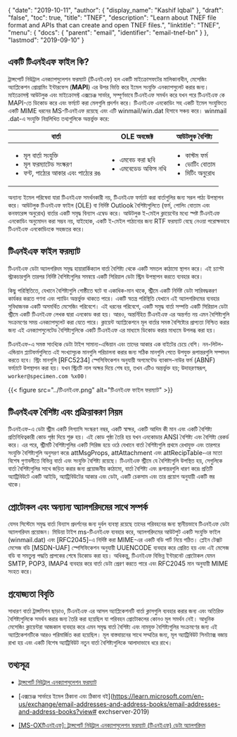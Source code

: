 {
  "date": "2019-10-11",
  "author": {
    "display_name": "Kashif Iqbal"
  },
  "draft": "false",
  "toc": true,
  "title": "TNEF",
  "description": "Learn about TNEF file format and APIs that can create and open TNEF files.",
  "linktitle": "TNEF",
  "menu": {
    "docs": {
      "parent": "email",
      "identifier": "email-tnef-bn"
    }
  },
  "lastmod": "2019-09-10"
}

## একটি টিএনইএফ ফাইল কি?

ট্রান্সপোর্ট নিউট্রাল এনক্যাপসুলেশন ফরম্যাট (টিএনইএফ) হল একটি মাইক্রোসফটের মালিকানাধীন, মেসেজিং অ্যাপ্লিকেশন প্রোগ্রামিং ইন্টারফেস (**MAPI**) এর উপর ভিত্তি করে ইমেল সংযুক্তি এনক্যাপসুলেট করার জন্য। মাইক্রোসফ্ট আউটলুক এবং মাইক্রোসফ্ট এক্সচেঞ্জ সার্ভার, সম্পূর্ণভাবে টিএনইএফ সমর্থন করে যখন পরে টিএনইএফ কে MAPI-তে ডিকোড করে এবং ফর্ম্যাট করা মেলগুলি প্রদর্শন করে। টিএনইএফ এনকোডিং সহ একটি ইমেল সংযুক্তিতে একটি MIME ধরনের MS-টিএনইএফ রয়েছে এবং এটি winmail/win.dat হিসাবে সঞ্চয় করে। winmail .dat-এ সংযুক্তি নিম্নলিখিত তথ্যগুলিকে অন্তর্ভুক্ত করে:


|বার্তা|OLE অবজেক্ট|আউটলুক বৈশিষ্ট্য
---|---|---|
|<ul><li> মূল বার্তা সংযুক্তি</li><li> মূল ফরম্যাটেড সংস্করণ</li><li> ফন্ট, পাঠ্যের আকার এবং পাঠ্যের রঙ</li></ul> |<ul><li> এমবেড করা ছবি</li><li> এমবেডেড অফিস নথি</li></ul> |<ul><li> কাস্টম ফর্ম</li><li> ভোটিং বোতাম</li><li> মিটিং অনুরোধ</li></ul>


অন্যান্য ইমেল পরিষেবা যারা টিএনইএফ সমর্থনকারী নয়, টিএনইএফ ফর্ম্যাট করা বার্তাগুলির জন্য সরল পাঠ্য উপস্থাপন করে। আউটলুক টিএনইএফ ফাইল (OLE) বা নির্দিষ্ট Outlook বৈশিষ্ট্যগুলিতে (ফর্ম, পোলিং বোতাম এবং কনফারেন্স অনুরোধ) বার্তার একটি সমৃদ্ধ বিন্যাস এম্বেড করে। আউটলুক ই-মেইল ক্লায়েন্টের মধ্যে স্পষ্ট টিএনইএফ এনকোডিং অনুমোদন করা সম্ভব নয়, যাইহোক, একটি ই-মেইল পাঠানোর জন্য RTF ফরম্যাট বেছে নেওয়া পরোক্ষভাবে টিএনইএফ এনকোডিংকে সহজতর করে।

## টিএনইএফ ফাইল ফরম্যাট

টিএনইএফ ডেটা অ্যালগরিদম সমৃদ্ধ হায়ারার্কিক্যাল বার্তা বৈশিষ্ট্য থেকে একটি সমতল কাঠামো স্থাপন করে। এই চ্যাপ্টা স্ট্রাকচারগুলি তারপর নির্দিষ্ট বৈশিষ্ট্যগুলির সমন্বয়ে একটি সিরিয়াল ডেটা স্ট্রিম উপস্থাপন করতে ব্যবহার করে।

কিছু পরিস্থিতিতে, যেখানে বৈশিষ্ট্যগুলি গোষ্ঠীতে ঘটে বা একাধিক-মান থাকে, স্ট্রীমে একটি নির্দিষ্ট ডেটা সারিবদ্ধকরণ কার্যকর করতে গণনা এবং প্যাডিং অন্তর্ভুক্ত থাকতে পারে। একটি স্বতন্ত্র পরিস্থিতি যেখানে এই অ্যালগরিদমের ব্যবহার সুবিধাজনক একটি অসমর্থিত মেসেজিং পরিবেশে। এই ধরনের পরিবেশে, একটি সমৃদ্ধ বার্তা সম্পত্তি একটি সিরিয়াল ডেটা স্ট্রীমে একটি টিএনইএফ লেখক দ্বারা এনকোড করা হয়। আরও, অন্তর্নিহিত টিএনইএফ এর অন্তর্গত নয় এমন বৈশিষ্ট্যগুলি সংক্রমণের সময় এনক্যাপসুলেট করা যেতে পারে। ক্লায়েন্ট অ্যাপ্লিকেশনে মূল বার্তার সমস্ত বৈশিষ্ট্যের প্রাপ্যতা নিশ্চিত করার জন্য এই এনক্যাপসুলেটেড বৈশিষ্ট্যগুলিকে একটি টিএনইএফ এর মাধ্যমে ডিকোড করার মাধ্যমে উপলব্ধ করা হয়।

টিএনইএফ-এ সমস্ত সাংখ্যিক ডেটা টাইপ সামান্য-এন্ডিয়ান এবং তাদের আকার এক বাইটের চেয়ে বেশি। নন-লিটল-এন্ডিয়ান প্ল্যাটফর্মগুলিতে এই সংখ্যাসূচক মানগুলি পরিচালনা করার জন্য সঠিক মানগুলি পেতে উপযুক্ত রূপান্তরগুলি সম্পাদন করতে হবে। স্ট্রিং মানগুলি [RFC5234] স্পেসিফিকেশন অনুযায়ী অগমেন্টেড ব্যাকাস-নাউর ফর্ম (ABNF) ফর্ম্যাটে উপস্থাপন করা হয়। যখন স্ট্রিংটি নাল অক্ষর দিয়ে শেষ হয়, তখন এটিও অন্তর্ভুক্ত হয়; উদাহরণস্বরূপ, `worker@specimen.com %x00`।

{{< figure src="../টিএনইএফ.png" alt="টিএনইএফ ফাইল ফরম্যাট" >}}

## টিএনইএফ বৈশিষ্ট্য এবং প্রক্রিয়াকরণ নিয়ম ##

টিএনইএফ-এ ডেটা স্ট্রীম একটি লিগ্যাসি সংস্করণ নম্বর, একটি স্বাক্ষর, একটি আদিম কী মান এবং একটি বৈশিষ্ট্য প্রতিনিধিত্বকারী কোড পৃষ্ঠা দিয়ে শুরু হয়। এই কোড পৃষ্ঠা তৈরি হয় যখন এনকোডার ANSI বৈশিষ্ট্য এবং বৈশিষ্ট্য রেকর্ড করে। এর পরে, স্ট্রীমটি বৈশিষ্ট্যগুলির একটি সিরিজ হয়ে ওঠে যেখানে বার্তা বৈশিষ্ট্যগুলি প্রথমে রেখাযুক্ত এবং তারপরে সংযুক্তি বৈশিষ্ট্যগুলি অনুসরণ করে৷ attMsgProps, attAttachment এবং attRecipTable-এর মতো বিশেষ গুণাবলীতে বিভিন্ন বার্তা এবং সংযুক্তি বৈশিষ্ট্য রয়েছে। টিএনইএফ স্ট্রীমে যে বৈশিষ্ট্যগুলি উপস্থিত হয়, সেগুলিকে বার্তা বৈশিষ্ট্যগুলির সাথে জড়িত করার জন্য প্রয়োজনীয় কাঠামো, বার্তা বৈশিষ্ট্য এবং রূপান্তরগুলি ধারণ করে৷ প্রতিটি অ্যাট্রিবিউটে একটি আইডি, অ্যাট্রিবিউটের আকার এবং ডেটা, একটি চেকসাম এবং তার প্রয়োগ অনুযায়ী একটি স্তর থাকে।

## প্রোটোকল এবং অন্যান্য অ্যালগরিদমের সাথে সম্পর্ক ##

যেসব সিস্টেমে সমৃদ্ধ বার্তা বিন্যাস প্রদর্শনের জন্য দুর্বল ব্যবস্থা রয়েছে তাদের পরিবহনের জন্য স্থানীয়ভাবে টিএনইএফ ডেটা অ্যালগরিদম প্রয়োজন। মিডিয়া টাইপ ms-টিএনইএফ ব্যবহার করে, অ্যালগরিদমের আউটপুট একটি সংযুক্তি ফাইল (winmail.dat) এবং [RFC2045]-এ নির্দিষ্ট করা MIME-এর একটি বডি পার্ট নিয়ে গঠিত। প্লেইন টেক্সট মেসেজ বডি [MSDN-UAF] স্পেসিফিকেশন অনুযায়ী UUENCODE ব্যবহার করে প্রেরিত হয় এবং এই মেসেজ বডি বা সমতুল্য পদ্ধতি প্রাপকের শেষে ডিকোড করা হয়। অধিকন্তু, টিএনইএফ বিভিন্ন ইন্টারনেট প্রোটোকল যেমন SMTP, POP3, IMAP4 ব্যবহার করে বার্তা ডেটা প্রেরণ করতে পারে এবং RFC2045 মান অনুযায়ী MIME সংহত করে।

## প্রযোজ্যতা বিবৃতি ##

সাধারণ বার্তা ট্রান্সমিশন ছাড়াও, টিএনইএফ এর আসল অ্যাপ্লিকেশনটি বার্তা ক্লাসগুলি ব্যবহার করার জন্য এবং অতিরিক্ত বৈশিষ্ট্যগুলিকে সমর্থন করার জন্য তৈরি করা হয়েছিল যা পরিবহন প্রোটোকলের কোনও মূল সমর্থন নেই। আধুনিক মেসেজিং ক্লায়েন্টরা আজকাল ব্যবহার করে এমন সমৃদ্ধ বার্তা বৈশিষ্ট্য এবং নামযুক্ত বৈশিষ্ট্যগুলির সংক্রমণের জন্য এই অ্যাপ্লিকেশনটিকে আরও পরিমার্জিত করা হয়েছিল। মূল বাস্তবায়নের সাথে সম্মতির জন্য, মূল অ্যাট্রিবিউট সিনট্যাক্স বজায় রাখা হয় এবং একটি বিশেষ অ্যাট্রিবিউট নতুন বার্তা বৈশিষ্ট্যগুলিকে আলাদাভাবে ধরে রাখে।

## তথ্যসূত্র

* [ট্রান্সপোর্ট নিউট্রাল এনক্যাপসুলেশন ফরম্যাট](https://en.wikipedia.org/wiki/Transport_Neutral_Encapsulation_Format)

* [এক্সচেঞ্জ সার্ভারে ইমেল ঠিকানা এবং ঠিকানা বই](https://learn.microsoft.com/en-us/exchange/email-addresses-and-address-books/email-addresses-and-address-books?view# exchserver-2019)

* [[MS-OXটিএনইএফ]: ট্রান্সপোর্ট নিউট্রাল এনক্যাপসুলেশন ফরম্যাট (টিএনইএফ) ডেটা অ্যালগরিদম](https://msdn.microsoft.com/en-us/library/cc425498(v#exchg.80).aspx)


